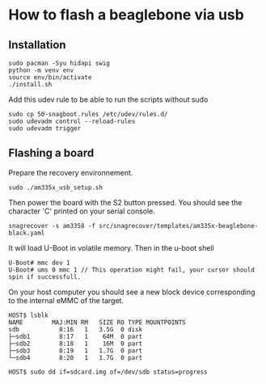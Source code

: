 # How to flash a beaglebone via usb

## Installation
```
sudo pacman -Syu hidapi swig
python -m venv env
source env/bin/activate
./install.sh
```

Add this udev rule to be able to run the scripts without sudo
```
sudo cp 50-snagboot.rules /etc/udev/rules.d/
sudo udevadm control --reload-rules
sudo udevadm trigger
```

## Flashing a board

Prepare the recovery environnement.
```
sudo ./am335x_usb_setup.sh
```
Then power the board with the S2 button pressed. You should see the character 'C' printed on your serial console.
```
snagrecover -s am3358 -f src/snagrecover/templates/am335x-beaglebone-black.yaml
```
It will load U-Boot in volatile memory. Then in the u-boot shell
```
U-Boot# mmc dev 1
U-Boot# ums 0 mmc 1 // This operation might fail, your cursor should spin if successfull.
```
On your host computer you should see a new block device corresponding to the internal eMMC of the target.
```
HOST$ lsblk
NAME        MAJ:MIN RM   SIZE RO TYPE MOUNTPOINTS
sdb           8:16   1   3.5G  0 disk 
├─sdb1        8:17   1    64M  0 part 
├─sdb2        8:18   1    16M  0 part 
├─sdb3        8:19   1   1.7G  0 part 
└─sdb4        8:20   1   1.7G  0 part

HOST$ sudo dd if=sdcard.img of=/dev/sdb status=progress
```